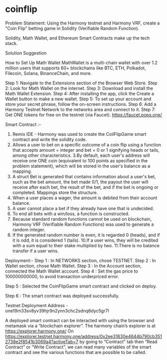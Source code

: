 # coinflip
Problem Statement: Using the Harmony testnet and Harmony VRF, create a "Coin Flip" betting game in Solidity (Verifiable Random Function).

Solidity, Math Wallet, and Ethereum Smart Contracts make up the tech stack.

Solution Suggestion

How to Set Up Math Wallet
MathWallet is a multi-chain wallet with over 1.2 million users that supports 60+ blockchains like BTC, ETH, Polkadot, Filecoin, Solana, BinanceChain, and more.

Step 1: Navigate to the Extensions section of the Browser Web Store.
Step 2: Look for Math Wallet on the internet.
Step 3: Download and install the Math Wallet Extension.
Step 4: After installing the app, click the Create a Wallet button to make a new wallet.
Step 5: To set up your account and store your secret phrase, follow the on-screen instructions.
Step 6: Add a Harmony Testnet Network to the networks area and connect to it.
Step 7: Get ONE tokens for free on the testnet (via Faucet). https://faucet.pops.one/


Smart Contract :-
1. Remix IDE - Harmony was used to create the CoilFlipGame smart contract and write the solidity code.
2. Allows a user to bet on a specific outcome of a coin flip using a function that accepts amount = integer and bet = 0 or 1 signifying heads or tails, among other characteristics.
3.By default, each user's address will receive one ONE coin (equivalent to 100 points as specified in the problem statement), which will be stored in the user's balance as a mapping.
4. A struct Bet is generated that contains information about a user's bet, such as the bet amount, the bet made 0/1, the payout the user will receive after each bet, the result of the bet, and if the bet is ongoing or completed. Mappings store the structure.
5. When a user places a wager, the amount is debited from their account balance.
6. A user cannot place a bet if they already have one that is undecided.
7. To end all bets with a win/loss, a function is constructed.
8. Because standard random functions cannot be used on blockchain, Harmony VRF (Verifiable Random Functions) was used to generate a random integer.
9. If the generated random number is even, it is regarded 0 (heads), and if it is odd, it is considered 1 (tails).
10.If a user wins, they will be credited with a sum equal to their stake multiplied by two.
11.There is no balance transfer if a user wins.

Deployment:-
Step 1 : In NETWORKS section, chose TESTNET.
Step 2 : In Wallet section, chose Math Wallet.
Step 3 : In the Account section, connected the Math Wallet account.
Step 4 : Set the gas price to 100000000000, to avoid transaction underpriced error.

Step 5 : Selected the CoinFlipGame smart contract and clicked on deploy.

Step 6 : The smart contract was deployed successfully.

Testnet Deployment Address - one19m33sv8yv39hjr9n2ynn3chc2sdnq6dyc5gr7l

A deployed smart contract can be interacted with using the browser and metamask via a “blockchain explorer”.
The harmony chain’s explorer is at https://explorer.harmony.one/
On https://explorer.testnet.harmony.one/address/0x2ee31830e4644b790cb3512738e2f8541b3069a4?activeTab=7 by going to “Contract” tab then “Read Contract” or “Write Contract”, we can read many variables of the smart contract and see the various functions that are possible to be called.

